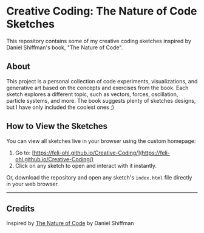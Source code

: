 # Creative Coding: The Nature of Code Sketches

This repository contains some of my creative coding sketches inspired by Daniel Shiffman's book, "The Nature of Code".

## About
This project is a personal collection of code experiments, visualizations, and generative art based on the concepts and exercises from the book. Each sketch explores a different topic, such as vectors, forces, oscillation, particle systems, and more. The book suggests plenty of sketches designs, but I have only included the coolest ones ;)



## How to View the Sketches

You can view all sketches live in your browser using the custom homepage:

1. Go to: [https://feli-ohl.github.io/Creative-Coding/](https://feli-ohl.github.io/Creative-Coding/)
2. Click on any sketch to open and interact with it instantly.

Or, download the repository and open any sketch's `index.html` file directly in your web browser.

---

## Credits
Inspired by [The Nature of Code](https://natureofcode.com/) by Daniel Shiffman
